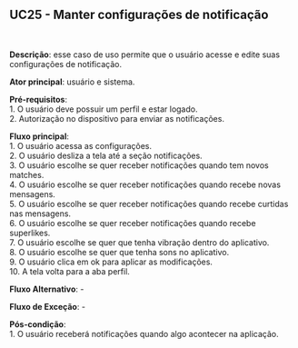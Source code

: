 ## UC25 - Manter configurações de notificação
<br />

**Descrição**: esse caso de uso permite que o usuário acesse e edite suas configurações de notificação.
<br />

**Ator principal**: usuário e sistema.
<br />

**Pré-requisitos**:
<br /> 1. O usuário deve possuir um perfil e estar logado.
<br /> 2. Autorização no dispositivo para enviar as notificações.

**Fluxo principal**:
<br /> 1. O usuário acessa as configurações.
<br /> 2. O usuário desliza a tela até a seção notificações.
<br /> 3. O usuário escolhe se quer receber notificações quando tem novos matches.
<br /> 4. O usuário escolhe se quer receber notificações quando recebe novas mensagens.
<br /> 5. O usuário escolhe se quer receber notificações quando recebe curtidas nas mensagens.
<br /> 6. O usuário escolhe se quer receber notificações quando recebe superlikes.
<br /> 7. O usuário escolhe se quer que tenha vibração dentro do aplicativo.
<br /> 8. O usuário escolhe se quer que tenha sons no aplicativo.
<br /> 9. O usuário clica em ok para aplicar as modificações.
<br /> 10. A tela volta para a aba perfil.
<br />

**Fluxo Alternativo**: -
<br />

**Fluxo de Exceção**: -
<br />

**Pós-condição**:
<br /> 1. O usuário receberá notificações quando algo acontecer na aplicação.
